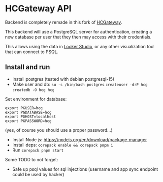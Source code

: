 HCGateway API
=============

Backend is completely remade in this fork of [HCGateway](https://github.com/CoolCoderSJ/HCGateway).

This backend will use a PostgreSQL server for authentication, creating
a new database per user that they then may access with their
credentials.

This allows using the data in [Looker
Studio](https://lookerstudio.google.com/), or any other visualization
tool that can connect to PSQL.


Install and run
---------------

* Install postgres (tested with debian postgresql-15)
* Make user and db: `su -s /bin/bash postgres` `createuser -drP hcg` `createdb -O hcg hcg`

Set environment for database:

```
export PGUSER=hcg
export PGDATABASE=hcg
export PGHOST=localhost
export PGPASSWORD=hcg
```
(yes, of course you should use a proper password...)


* Install Node.js: https://nodejs.org/en/download/package-manager
* Install deps: `corepack enable && corepack pnpm i`
* Run `corepack pnpm start`


Some TODO to not forget:

- Safe up psql values for sql injections (username and app sync endpoint could be used by hacker)
